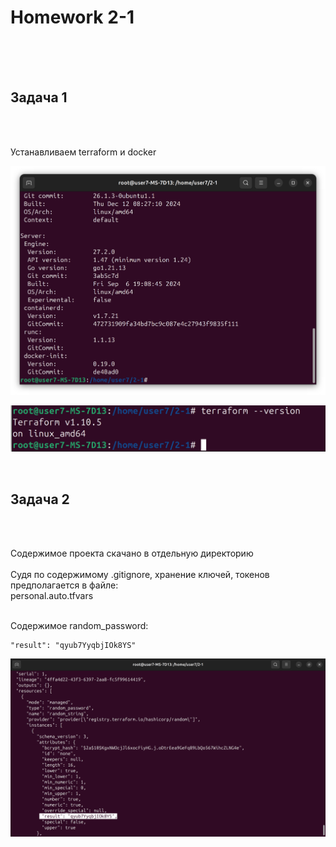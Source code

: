 <h1>Homework 2-1</h1> <br>
<br>
<br>
<h2>Задача 1</h2><br>
<br>

Устанавливаем terraform и docker<br>

![docker ver](https://github.com/IvanChet-4/Dev/blob/main/images/Homework%202-1/docker%20ver.png)

![terraform ver](https://github.com/IvanChet-4/Dev/blob/main/images/Homework%202-1/terraform%20ver.png)

<br>
<h2>Задача 2</h2><br>
<br>

Содержимое проекта скачано в отдельную директорию<br>
<br>
Судя по содержимому .gitignore, хранение ключей, токенов предполагается в файле:<br>
personal.auto.tfvars  <br>
<br>

Содержимое random_password: <br>

```
"result": "qyub7YyqbjIOk8YS"
```

![Password in result](https://github.com/IvanChet-4/Dev/blob/main/images/Homework%202-1/Password%20in%20result.png)
